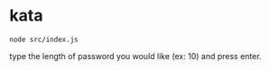 # kata

```
node src/index.js
```

type the length of password you would like (ex: 10) and press enter.
